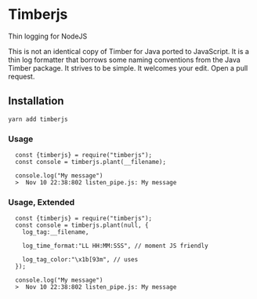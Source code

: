 

# Timberjs

Thin logging for NodeJS

This is not an identical copy of Timber for Java ported to JavaScript. It is a thin log formatter that borrows some naming conventions from the Java Timber package. It strives to be simple. It welcomes your edit. Open a pull request.



## Installation

	yarn add timberjs

### Usage

      const {timberjs} = require("timberjs");
      const console = timberjs.plant(__filename);

      console.log("My message")
      >  Nov 10 22:38:802 listen_pipe.js: My message



### Usage, Extended

      const {timberjs} = require("timberjs");
      const console = timberjs.plant(null, {
      	log_tag:__filename,

      	log_time_format:"LL HH:MM:SSS", // moment JS friendly

      	log_tag_color:"\x1b[93m", // uses 
      });

      console.log("My message")
      >  Nov 10 22:38:802 listen_pipe.js: My message
